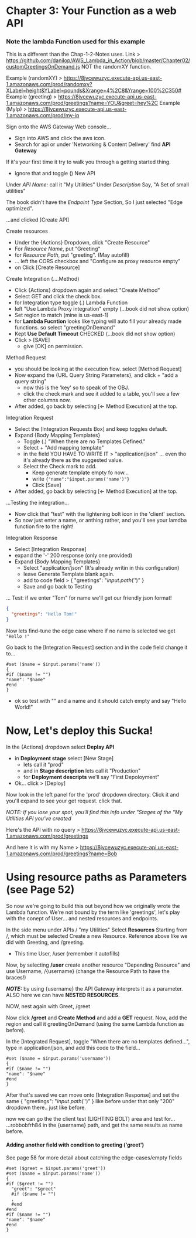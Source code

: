 # Chapter 3: Your Function as a web API
### Note the lambda Function used for this example
This is a different than the Chap-1-2-Notes uses. Link > https://github.com/danilop/AWS_Lambda_in_Action/blob/master/Chapter02/customGreetingsOnDemand.js
NOT the randomXY function.

Example (randomXY) > https://8jvcewuzyc.execute-api.us-east-1.amazonaws.com/prod/randomxy?XLabel=height&YLabel=pounds&Xrange=4%2C8&Yrange=100%2C350#
Example (greeting) > https://8jvcewuzyc.execute-api.us-east-1.amazonaws.com/prod/greetings?name=YOU&greet=hey%2C
Example (MyIp) > https://8jvcewuzyc.execute-api.us-east-1.amazonaws.com/prod/my-ip

Sign onto the AWS Gateway Web console...
- Sign into AWS and click the aws icon.
- Search for api or under 'Networking & Content Delivery' find
**API Gateway**

If it's your first time it try to walk you through a getting started thing.
- ignore that and toggle () New API

Under *API Name:* call it "My Utilities"
Under *Description* Say, "A Set of small utilities"

The book didn't have the *Endpoint Type* Section, So I just selected "Edge optimized".

...and clicked [Create API]

Create resources
- Under the {Actions} Dropdown, click "Create Resource"
- For *Resource Name*, put "Greeting"
- for *Resource Path*, put "greeting". (May autofill)
- ... left the CORS checkbox and "Configure as proxy resource empty"
- on Click [Create Resource]

Create Integration (....Method)
- Click {Actions} dropdown again and select "Create Method"
- Select GET and click the check box.
- for Integration type toggle (.) Lambda Function
- left "Use Lambda Proxy integration" empty (...book did not show option)
- Set region to match (mine is us-east-1)
- for **Lambda Fucntion** looks like typing will auto fill your already made functions. so select "greetingOnDemand"
- Kept **Use Default Timeout** CHECKED (...book did not show option)
- Click > [SAVE]
  - give [OK] on permission.

Method Request
- you should be looking at the execution flow. select [Method Request]
- Now expand the {URL Query String Parameters}, and click + "add a query string"
  - now this is the 'key' so to speak of the OBJ.
  - click the check mark and see it added to a table, you'll see a few other columns now.
- After added, go back by selecting [<- Method Execution] at the top.

Integration Request
- Select the [Integration Requests Box] and keep toggles default.
- Expand {Body Mapping Templates}
  - Toggle (.) "When there are no Templates Defined."
  - Select + "Add mapping template"
  - in the field YOU HAVE TO WRITE IT > "application/json" ... even tho it's already there as the suggested value.
  - Select the Check mark to add.
    - Keep generate template empty fo now...
    - write `{"name":"$input.params('name')"}`
    - Click [Save]
- After added, go back by selecting [<- Method Execution] at the top.

...Testing the integration...
- Now click that "test" with the lightening bolt icon in the 'client' section.
- So now just enter a name, or anthing rather, and you'll see your lamdba function fire to the right!

Integration Response
- Select [Integration Response]
- expand the '-' 200 response (only one provided)
- Expand {Body Mapping Templates}
  - Select "application/json" (It's already writin in this configuration)
  - leave Generate Template blank again.
  - add to code field > { "greetings": "$input.path('$')" }
  - Save and go back to Testing

... Test: if we enter "Tom" for name we'll get our friendly json format!
```json
{
  "greetings": "Hello Tom!"
}
```

Now lets find-tune the edge case where if no name is selected we get `"Hello !"`

Go back to the [Integration Request] section and in the code field change it to...
```
#set ($name = $input.params('name'))
{
#if ($name != "")
"name": "$name"
#end
}
```
- ok so test with "" and a name and it should catch empty and say "Hello World!"

# Now, Let's deploy this Sucka!

In the {Actions} dropdown select **Deplay API**
- in **Deployment stage** select [New Stage]
  - lets call it "prod"
  - and in **Stage description** lets call it "Production"
  - for **Deployment descripts** we'll say "First Depoloyment"
- Ok... click > [Deploy]

Now look in the left panel for the 'prod' dropdown directory. Click it and you'll expand to see your get request. click that.

*NOTE: if you lose your spot, you'll find this info under "Stages of the "My Utilities API you've created*

Here's the API with no query > https://8jvcewuzyc.execute-api.us-east-1.amazonaws.com/prod/greetings

And here it is with my Name > https://8jvcewuzyc.execute-api.us-east-1.amazonaws.com/prod/greetings?name=Bob

# Using resource paths as Parameters (see Page 52)
So now we're going to build this out beyond how we originally wrote the Lambda function. We're not bound by the term like 'greetings', let's play with the conept of User... and nested resources and endpoints.

In the side menu under APIs / "my Utilities" Select **Resources**
Starting from /, which must be selected Create a new Resource. Reference above like we did with Greeting, and /greeting.
- This time User, /user (remember it autofills)

Now, by selecting **/user** create another resource "Depending Resource" and use Username, /{username} (change the Resource Path to have the braces!)

***NOTE:*** by using {username} the API Gateway interprets it as a parameter. ALSO here we can have **NESTED RESOURCES**.

NOW, nest again with Greet, /greet

Now click **/greet** and **Create Method** and add a **GET** request. Now, add the region and call it greetingOnDemand (using the same Lambda function as before).

In the [Integrated Request], toggle "When there are no templates defined...", type in application/json, and add this code to the field...
```
#set ($name = $input.params('username'))
{
#if ($name != "")
"name": "$name"
#end
}
```
After that's saved we can move onto [Integration Response] and set the same { "greetings": "$input.path('$')" } like before under that only "200" dropdown there.. just like before.

now we can go the the client test (LIGHTING BOLT) area and test for...
...robbobfrh84 in the {username} path, and get the same results as name before.

#### Adding another field with condition to greeting ('greet')

See page 58 for more detail about catching the edge-cases/empty fields


```
#set ($greet = $input.params('greet'))
#set ($name = $input.params('name'))
{
#if ($greet != "")
  "greet": "$greet"
  #if ($name != "")
  ,
  #end
#end
#if ($name != "")
"name": "$name"
#end
}
```
